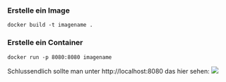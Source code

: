 ### **Erstelle ein Image**
```
docker build -t imagename .
```

### **Erstelle ein Container**
```
docker run -p 8080:8080 imagename
```

Schlussendlich sollte man unter http://localhost:8080 das hier sehen:
![](Screenshots/Ende.png)